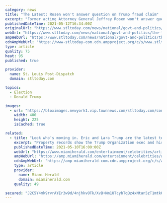 ```yaml
---
category: news
title: "The Latest: Rosen won't answer question on Trump fraud claim"
excerpt: "Former acting Attorney General Jeffrey Rosen won't answer questions from Congress about whether then-President Donald Trump instructed him to take any action to try to advance Trump’s unfounded claims of election fraud."
publishedDateTime: 2021-05-12T16:34:00Z
originalUrl: "https://www.stltoday.com/news/national/govt-and-politics/the-latest-rosen-wont-answer-question-on-trump-fraud-claim/article_c63f9a1d-48b9-5a57-859f-6f2f883332df.html"
webUrl: "https://www.stltoday.com/news/national/govt-and-politics/the-latest-rosen-wont-answer-question-on-trump-fraud-claim/article_c63f9a1d-48b9-5a57-859f-6f2f883332df.html"
ampWebUrl: "https://www.stltoday.com/news/national/govt-and-politics/the-latest-rosen-wont-answer-question-on-trump-fraud-claim/article_c63f9a1d-48b9-5a57-859f-6f2f883332df.amp.html"
cdnAmpWebUrl: "https://www-stltoday-com.cdn.ampproject.org/c/s/www.stltoday.com/news/national/govt-and-politics/the-latest-rosen-wont-answer-question-on-trump-fraud-claim/article_c63f9a1d-48b9-5a57-859f-6f2f883332df.amp.html"
type: article
quality: 75
heat: 95
published: true

provider:
  name: St. Louis Post-Dispatch
  domain: stltoday.com

topics:
  - Election
  - Donald Trump

images:
  - url: "https://bloximages.newyork1.vip.townnews.com/stltoday.com/content/tncms/assets/v3/editorial/8/e4/8e468fe4-4107-5a69-a0b7-ca50a1f0c3c9/609bf15831d3e.image.jpg"
    width: 400
    height: 225
    isCached: true

related:
  - title: "Look who’s moving in. Eric and Lara Trump are the latest to call South Florida home"
    excerpt: "Property records show the Trump Organization exec and his wife Lara paid $3.2 million for a five bedroom, seven-bathroom spread at the Trump National Golf Club gated community. Donald Trump bought the South Florida club from The Ritz-Carlton Co."
    publishedDateTime: 2021-05-10T16:00:00Z
    webUrl: "https://www.miamiherald.com/entertainment/celebrities/article251286709.html"
    ampWebUrl: "https://amp.miamiherald.com/entertainment/celebrities/article251286709.html"
    cdnAmpWebUrl: "https://amp-miamiherald-com.cdn.ampproject.org/c/s/amp.miamiherald.com/entertainment/celebrities/article251286709.html"
    type: article
    provider:
      name: Miami Herald
      domain: miamiherald.com
    quality: 49

secured: "J2C5Y4mk9rvrAYEr3w9d/4njhkvOTk/XvB+Nm1UTcybTqQz4xNtan5zT1mtkOHCiaf6WflqFf7/l7pLEhB5sE3b+IGn8kRdW0uA+XlrvkAWbpm4BtMWFeTx2KlXnG1BGz0Jd51xX/LiNUWLxru3ixYuJYIRIm1QJrfcpOSFnHIpzNhWgvISxhG4xfFg+ZjTnksO/Tz/3KIE+uRtCD57TrKPwRW+RFXACweTmXYFab0U+XdIl5PzDvOYwP18DTrk4J48OyrR/woYm1trgz5ijeY/fQc7o2fzMLWRozvL5VhDozLro/UXvpSm8J40kWdeaqku+FnTq8s38U3zDM8/zWqdcumYdo0R9SBLxgcGMV44=;6hFo5xtD4PIj5WsBj5l84A=="
---
```



